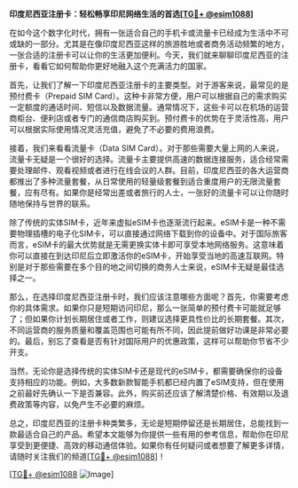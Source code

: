 **印度尼西亚注册卡：轻松畅享印尼网络生活的首选[[TG💪+ @esim1088](https://t.me/s/esim1088)]**

在如今这个数字化时代，拥有一张适合自己的手机卡或流量卡已经成为生活中不可或缺的一部分。尤其是在像印度尼西亚这样的旅游胜地或者商务活动频繁的地方，一张合适的注册卡可以让你的生活更加便利。今天，我们就来聊聊印度尼西亚的注册卡，看看它如何帮助你更好地融入这个充满活力的国家。

首先，让我们了解一下印度尼西亚注册卡的主要类型。对于游客来说，最常见的是预付费卡（Prepaid SIM Card）。这种卡非常方便，用户可以根据自己的需求购买一定额度的通话时间、短信以及数据流量。通常情况下，这些卡可以在机场的运营商柜台、便利店或者专门的通信商店购买到。预付费卡的优势在于灵活性高，用户可以根据实际使用情况灵活充值，避免了不必要的费用浪费。

接着，我们来看看流量卡（Data SIM Card）。对于那些需要大量上网的人来说，流量卡无疑是一个很好的选择。流量卡主要提供高速的数据连接服务，适合经常需要处理邮件、观看视频或者进行在线会议的人群。目前，印度尼西亚的各大运营商都推出了多种流量套餐，从日常使用的轻量级套餐到适合重度用户的无限流量套餐，应有尽有。如果你是经常出差或者旅行的人士，一张好的流量卡可以让你随时随地保持与世界的联系。

除了传统的实体SIM卡，近年来虚拟eSIM卡也逐渐流行起来。eSIM卡是一种不需要物理插槽的电子化SIM卡，可以直接通过网络下载到你的设备中。对于国际旅客而言，eSIM卡的最大优势就是无需更换实体卡即可享受本地网络服务。这意味着你可以直接在到达印尼后立即激活你的eSIM卡，开始享受当地的高速互联网。特别是对于那些需要在多个目的地之间切换的商务人士来说，eSIM卡无疑是最佳选择之一。

那么，在选择印度尼西亚注册卡时，我们应该注意哪些方面呢？首先，你需要考虑你的具体需求。如果你只是短期访问印尼，那么一张简单的预付费卡可能就足够了；但如果你计划长期居住或者工作，则建议选择更具性价比的长期套餐。其次，不同运营商的服务质量和覆盖范围也可能有所不同，因此提前做好功课是非常必要的。最后，别忘了查看是否有针对国际用户的优惠政策，这样可以帮助你节省不少开支。

当然，无论你是选择传统的实体SIM卡还是现代的eSIM卡，都需要确保你的设备支持相应的功能。例如，大多数新款智能手机都已经内置了eSIM支持，但在使用之前最好先确认一下是否兼容。此外，购买前还应该了解清楚价格、有效期以及退费政策等内容，以免产生不必要的麻烦。

总之，印度尼西亚的注册卡种类繁多，无论是短期停留还是长期居住，总能找到一款最适合自己的产品。希望本文能够为你提供一些有用的参考信息，帮助你在印尼享受到更便捷、高效的移动通信体验。如果你有任何疑问或者想要了解更多详情，请随时关注我们的频道[[TG💪+ @esim1088](https://t.me/s/esim1088)]！

[[TG💪+ @esim1088](https://t.me/s/esim1088) ![Image](https://i.postimg.cc/4NQfJmqS/Snipaste-2025-05-13-00-14-12.png)]